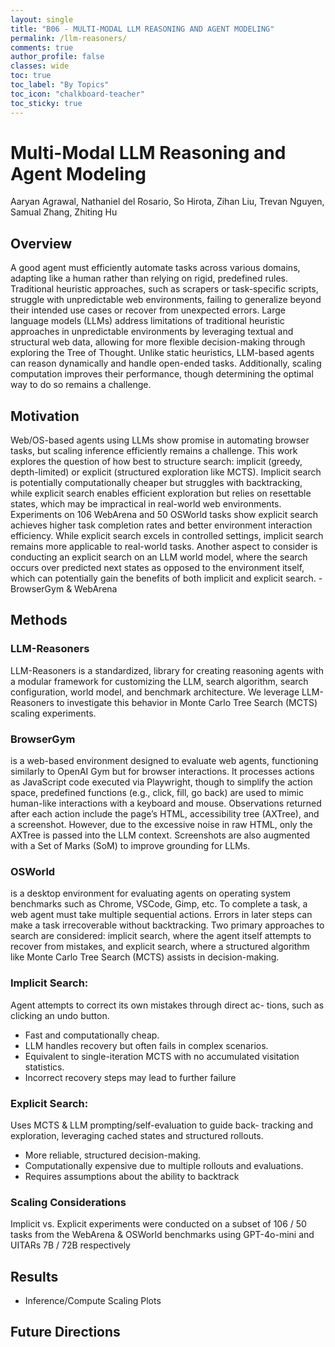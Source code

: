 ```yaml
---
layout: single
title: "B06 - MULTI-MODAL LLM REASONING AND AGENT MODELING"
permalink: /llm-reasoners/
comments: true
author_profile: false
classes: wide
toc: true
toc_label: "By Topics"
toc_icon: "chalkboard-teacher"
toc_sticky: true
---
```



# Multi-Modal LLM Reasoning and Agent Modeling

Aaryan Agrawal, Nathaniel del Rosario, So Hirota, Zihan Liu, Trevan Nguyen, Samual Zhang, Zhiting Hu

## Overview

A good agent must efficiently automate tasks across various domains, adapting like a human rather than relying on rigid, predefined rules. Traditional heuristic approaches, such as scrapers or task-specific scripts, struggle with unpredictable web environments, failing to generalize beyond their intended use cases or recover from unexpected errors. Large language models (LLMs) address limitations of traditional heuristic approaches in unpredictable environments by leveraging textual and structural web data, allowing for more flexible decision-making through exploring the Tree of Thought. Unlike static heuristics, LLM-based agents can reason dynamically and handle open-ended tasks. Additionally, scaling computation improves their performance, though determining the optimal way to do so remains a challenge. 


## Motivation

Web/OS-based agents using LLMs show promise in automating browser tasks, but scaling inference efficiently remains a challenge. This work explores the question of how best to structure search: implicit (greedy, depth-limited) or explicit (structured exploration like MCTS). Implicit search is potentially computationally cheaper but struggles with backtracking, while explicit search enables efficient exploration but relies on resettable states, which may be impractical in real-world web environments. Experiments on 106 WebArena and 50 OSWorld tasks show explicit search achieves higher task completion rates and better environment interaction efficiency. While explicit search excels in controlled settings, implicit search remains more applicable to real-world tasks. Another aspect to consider is conducting an explicit search on an LLM world model, where the search occurs over predicted next states as opposed to the environment itself, which can potentially gain the benefits of both implicit and explicit search. - BrowserGym & WebArena


## Methods

### LLM-Reasoners

LLM-Reasoners is a standardized, library for creating reasoning agents with a modular framework for customizing the LLM, search algorithm, search configuration, world model, and benchmark architecture. We leverage LLM-Reasoners to investigate this behavior in Monte Carlo Tree Search (MCTS) scaling experiments. 

<!--Insert Plots-->


### BrowserGym

is a web-based environment designed to evaluate web agents, functioning similarly to OpenAI Gym but for browser interactions. It processes actions as JavaScript code executed via Playwright, though to simplify the action space, predefined functions (e.g., click, fill, go back) are used to mimic human-like interactions with a keyboard and mouse. Observations returned after each action include the page’s HTML, accessibility tree (AXTree), and a screenshot. However, due to the excessive noise in raw HTML, only the AXTree is passed into the LLM context. Screenshots are also augmented with a Set of Marks (SoM)  to improve grounding for LLMs.


### OSWorld

is a desktop environment for evaluating agents on operating system benchmarks such as Chrome, VSCode, Gimp, etc. To complete a task, a web agent must take multiple sequential actions. Errors in later steps can make a task irrecoverable without backtracking. Two primary approaches to search are considered: implicit search, where the agent itself attempts to recover from mistakes, and explicit search, where a structured algorithm like Monte Carlo Tree Search (MCTS) assists in decision-making.


### Implicit Search: 

Agent attempts to correct its own mistakes through direct ac-
tions, such as clicking an undo button.

- Fast and computationally cheap.
- LLM handles recovery but often fails in complex scenarios.
- Equivalent to single-iteration MCTS with no accumulated visitation statistics.
- Incorrect recovery steps may lead to further failure
  
### Explicit Search:

Uses MCTS & LLM prompting/self-evaluation to guide back-
tracking and exploration, leveraging cached states and structured rollouts.

- More reliable, structured decision-making.
- Computationally expensive due to multiple rollouts and evaluations.
- Requires assumptions about the ability to backtrack

### Scaling Considerations
Implicit vs. Explicit experiments were conducted on a subset of 106 / 50 tasks from the
WebArena & OSWorld benchmarks using GPT-4o-mini and UITARs 7B / 72B respectively


## Results

- Inference/Compute Scaling Plots

## Future Directions
